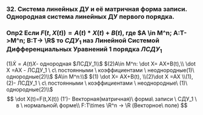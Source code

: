 ### 32. Система линейных ДУ и её матричная форма записи. Однородная система линейных ДУ первого порядка.

### **Опр2 Если $F(t,X(t)) = A(t)*X(t)+B(t)$, где $A \in M^n; A:T->M^n; B:T-> \R$ то $СДУ_1$ наз Линейной Системой Дифференциальных Уравнений 1 порядка  $ЛСДУ_1$**

$(1)\dot X= A(t)X$- однородная $ЛСДУ_1\\$
$(2)A\in M^n: \dot X= AX+B(t),\\ \dot X =AX - ЛСДУ_1 \ с\ постоянными \ коэффициентами \   неоднородные(1)\ однородные(2)\\$
$A\in M^n:\\$
$(1) \dot X= AX+B(t),
\\(2)\dot X =AX  \\(1),(2)- ЛСДУ_1 \ с\ постоянными \ коэффициентами  \ неоднородные\ (1)\ однородные(2)\\$
$$
\dot X(t)=F(t,X(t)) (1')- Векторная(матричная)\ форма\ записи \ СДУ_1 \ в \ нормальной\ форме\\ F:T\times \R^n -> \R (Векторное\ поле)
$$
